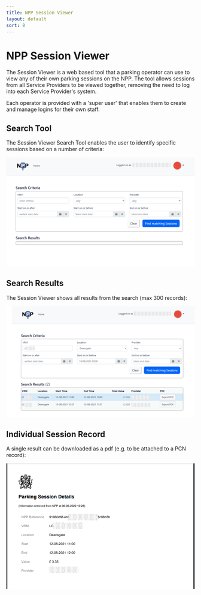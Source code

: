 ```yaml
---
title: NPP Session Viewer 
layout: default
sort: 8
---
```

# NPP Session Viewer 
The Session Viewer is a web based tool that a parking operator can use to view any of their own parking sessions on the NPP.  The tool allows sessions from all Service Providers to be viewed together, removing the need to log into each Service Provider's system.

Each operator is provided with a 'super user' that enables them to create and manage logins for their own staff.  

## Search Tool
The Session Viewer Search Tool enables the user to identify specific sessions based on a number of criteria:

![Search](assets/images/SessionViewer/Sessionviewer_a.png)

## Search Results
The Session Viewer shows all results from the search (max 300 records):

![Results](assets/images/SessionViewer/Sessionviewer_b.png)

## Individual Session Record
A single result can be downloaded as a pdf (e.g. to be attached to a PCN record):

![Record](assets/images/SessionViewer/Sessionviewer_c.png) 

